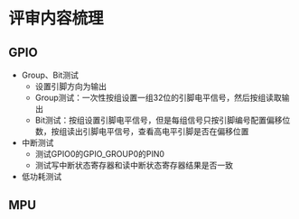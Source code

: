# 评审内容梳理

## GPIO

- Group、Bit测试
  - 设置引脚方向为输出
  - Group测试：一次性按组设置一组32位的引脚电平信号，然后按组读取输出
  - Bit测试：按组设置引脚电平信号，但是每组信号只按引脚编号配置偏移位数，按组读出引脚电平信号，查看高电平引脚是否在偏移位置
- 中断测试
  - 测试GPIO0的GPIO_GROUP0的PIN0
  - 测试写中断状态寄存器和读中断状态寄存器结果是否一致
- 低功耗测试

## MPU